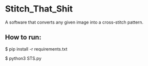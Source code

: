 # Stitch_That_Shit
A software that converts any given image into a cross-stitch pattern.

## How to run:

$ pip install -r requirements.txt

$ python3 STS.py
